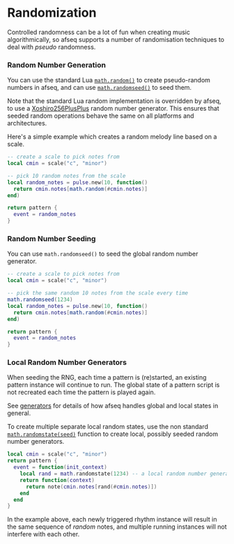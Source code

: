 # Randomization

Controlled randomness can be a lot of fun when creating music algorithmically, so afseq supports a number of randomisation techniques to deal with *pseudo* randomness. 

### Random Number Generation

You can use the standard Lua [`math.random()`](https://www.lua.org/pil/18.html) to create pseudo-random numbers in afseq, and can use [`math.randomseed()`](https://www.lua.org/pil/18.html) to seed them. 

Note that the standard Lua random implementation is overridden by afseq, to use a [Xoshiro256PlusPlus](https://docs.rs/rand_xoshiro/latest/rand_xoshiro/struct.Xoshiro256PlusPlus.html) random number generator. This ensures that seeded random operations behave the same on all platforms and architectures.

Here's a simple example which creates a random melody line based on a scale.

```lua
-- create a scale to pick notes from
local cmin = scale("c", "minor")

-- pick 10 random notes from the scale
local random_notes = pulse.new(10, function()
  return cmin.notes[math.random(#cmin.notes)] 
end)

return pattern {
  event = random_notes
}
```

### Random Number Seeding

You can use `math.randomseed()` to seed the global random number generator.

```lua
-- create a scale to pick notes from
local cmin = scale("c", "minor")

-- pick the same random 10 notes from the scale every time
math.randomseed(1234)
local random_notes = pulse.new(10, function() 
  return cmin.notes[math.random(#cmin.notes)] 
end)

return pattern {
  event = random_notes
}
```

### Local Random Number Generators

When seeding the RNG, each time a pattern is (re)started, an existing pattern instance will continue to run. The global state of a pattern script is not recreated each time the pattern is played again. 

See [generators](./generators.md) for details of how afseq handles global and local states in general.

To create multiple separate local random states, use the non standard [`math.randomstate(seed)`](../API/modules/math.md#randomstate) function to create local, possibly seeded random number generators. 

```lua
local cmin = scale("c", "minor")
return pattern {
  event = function(init_context) 
    local rand = math.randomstate(1234) -- a local random number generator
    return function(context) 
      return note(cmin.notes[rand(#cmin.notes)])
    end
  end
}
```

In the example above, each newly triggered rhythm instance will result in the same sequence of *random* notes, and multiple running instances will not interfere with each other.
